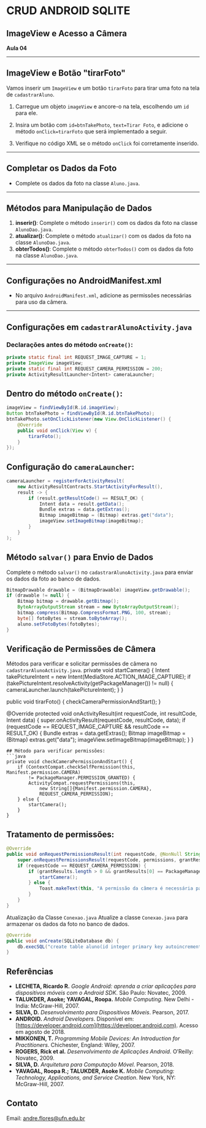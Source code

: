 # CRUD ANDROID SQLITE  
## ImageView e Acesso a Câmera  
**Aula 04**

---

## ImageView e Botão "tirarFoto"

Vamos inserir um `ImageView` e um botão `tirarFoto` para tirar uma foto na tela de `cadastrarAluno`.

1. Carregue um objeto `imageView` e ancore-o na tela, escolhendo um `id` para ele.

2. Insira um botão com `id=btnTakePhoto`, `text=Tirar Foto`, e adicione o método `onClick=tirarFoto` que será implementado a seguir.

3. Verifique no código XML se o método `onClick` foi corretamente inserido.

---

## Completar os Dados da Foto

- Complete os dados da foto na classe `Aluno.java`.

---

## Métodos para Manipulação de Dados

1. **inserir()**: Complete o método `inserir()` com os dados da foto na classe `AlunoDao.java`.
2. **atualizar()**: Complete o método `atualizar()` com os dados da foto na classe `AlunoDao.java`.
3. **obterTodos()**: Complete o método `obterTodos()` com os dados da foto na classe `AlunoDao.java`.

---

## Configurações no AndroidManifest.xml

- No arquivo `AndroidManifest.xml`, adicione as permissões necessárias para uso da câmera.

---

## Configurações em `cadastrarAlunoActivity.java`

### Declarações antes do método `onCreate()`:

```java
private static final int REQUEST_IMAGE_CAPTURE = 1;
private ImageView imageView;
private static final int REQUEST_CAMERA_PERMISSION = 200;
private ActivityResultLauncher<Intent> cameraLauncher;
```
## Dentro do método `onCreate()`:
```java
imageView = findViewById(R.id.imageView);
Button btnTakePhoto = findViewById(R.id.btnTakePhoto);
btnTakePhoto.setOnClickListener(new View.OnClickListener() {
    @Override
    public void onClick(View v) {
        tirarFoto();
    }
});
```
## Configuração do `cameraLauncher`:
```java
cameraLauncher = registerForActivityResult(
    new ActivityResultContracts.StartActivityForResult(),
    result -> {
        if (result.getResultCode() == RESULT_OK) {
            Intent data = result.getData();
            Bundle extras = data.getExtras();
            Bitmap imageBitmap = (Bitmap) extras.get("data");
            imageView.setImageBitmap(imageBitmap);
        }
    }
);
```
## Método `salvar()` para Envio de Dados

Complete o método `salvar()` no `cadastrarAlunoActivity.java` para enviar os dados da foto ao banco de dados.

```java
BitmapDrawable drawable = (BitmapDrawable) imageView.getDrawable();
if (drawable != null) {
    Bitmap bitmap = drawable.getBitmap();
    ByteArrayOutputStream stream = new ByteArrayOutputStream();
    bitmap.compress(Bitmap.CompressFormat.PNG, 100, stream);
    byte[] fotoBytes = stream.toByteArray();
    aluno.setFotoBytes(fotoBytes);
}
```
## Verificação de Permissões de Câmera
Métodos para verificar e solicitar permissões de câmera no `cadastrarAlunoActivity.java`.
private void startCamera() {
    Intent takePictureIntent = new Intent(MediaStore.ACTION_IMAGE_CAPTURE);
    if (takePictureIntent.resolveActivity(getPackageManager()) != null) {
        cameraLauncher.launch(takePictureIntent);
    }
}

public void tirarFoto() {
    checkCameraPermissionAndStart();
}

@Override
protected void onActivityResult(int requestCode, int resultCode, Intent data) {
    super.onActivityResult(requestCode, resultCode, data);
    if (requestCode == REQUEST_IMAGE_CAPTURE && resultCode == RESULT_OK) {
        Bundle extras = data.getExtras();
        Bitmap imageBitmap = (Bitmap) extras.get("data");
        imageView.setImageBitmap(imageBitmap);
    }
}
```
## Método para verificar permissões:
```java
private void checkCameraPermissionAndStart() {
    if (ContextCompat.checkSelfPermission(this, Manifest.permission.CAMERA) 
        != PackageManager.PERMISSION_GRANTED) {
        ActivityCompat.requestPermissions(this, 
            new String[]{Manifest.permission.CAMERA}, 
            REQUEST_CAMERA_PERMISSION);
    } else {
        startCamera();
    }
}
```
## Tratamento de permissões:
```java
@Override
public void onRequestPermissionsResult(int requestCode, @NonNull String[] permissions, @NonNull int[] grantResults) {
    super.onRequestPermissionsResult(requestCode, permissions, grantResults);
    if (requestCode == REQUEST_CAMERA_PERMISSION) {
        if (grantResults.length > 0 && grantResults[0] == PackageManager.PERMISSION_GRANTED) {
            startCamera();
        } else {
            Toast.makeText(this, "A permissão da câmera é necessária para tirar fotos.", Toast.LENGTH_SHORT).show();
        }
    }
}
```
Atualização da Classe `Conexao.java`
Atualize a classe `Conexao.java` para armazenar os dados da foto no banco de dados.
```java
@Override
public void onCreate(SQLiteDatabase db) {
    db.execSQL("create table aluno(id integer primary key autoincrement, nome varchar(50), cpf varchar(50), telefone varchar(50), foto_bytes BLOB)");
}
```
## Referências

- **LECHETA, Ricardo R.** *Google Android: aprenda a criar aplicações para dispositivos móveis com o Android SDK*. São Paulo: Novatec, 2009.
- **TALUKDER, Asoke; YAVAGAL, Roopa.** *Mobile Computing*. New Delhi - India: McGraw-Hill, 2007.
- **SILVA, D.** *Desenvolvimento para Dispositivos Móveis*. Pearson, 2017.
- **ANDROID.** *Android Developers*. Disponível em: [https://developer.android.com](https://developer.android.com). Acesso em agosto de 2018.
- **MIKKONEN, T.** *Programming Mobile Devices: An Introduction for Practitioners*. Chichester, England: Wiley, 2007.
- **ROGERS, Rick et al.** *Desenvolvimento de Aplicações Android*. O’Reilly: Novatec, 2009.
- **SILVA, D.** *Arquitetura para Computação Móvel*. Pearson, 2018.
- **YAVAGAL, Roopa R.; TALUKDER, Asoke K.** *Mobile Computing: Technology, Applications, and Service Creation*. New York, NY: McGraw-Hill, 2007.

## Contato

Email: [andre.flores@ufn.edu.br](mailto:andre.flores@ufn.edu.br)

